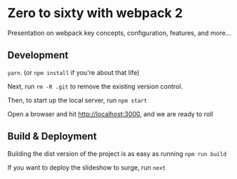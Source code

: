# Zero to sixty with webpack 2

Presentation on webpack key concepts, configuration, features, and more...

## Development
`yarn`. (or `npm install` if you're about that life)

Next, run `rm -R .git` to remove the existing version control.

Then, to start up the local server, run `npm start`

Open a browser and hit [http://localhost:3000](http://localhost:3000), and we are ready to roll

## Build & Deployment

Building the dist version of the project is as easy as running `npm run build`

If you want to deploy the slideshow to surge, run `next`
